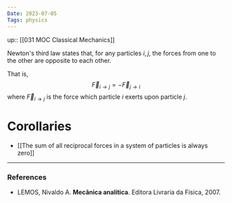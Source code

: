 ```yaml
---
Date: 2023-07-05
Tags: physics
---
```

up:: [[031 MOC Classical Mechanics]]

Newton's third law states that, for any particles $i, j$, the forces from one to the other are opposite to each other. 

That is,
$$\vec{F}_{i \to j} = -\vec{F}_{j \to i}$$
where $\vec{F}_{i\to j}$ is the force which particle $i$ exerts upon particle $j$.

# Corollaries
- [[The sum of all reciprocal forces in a system of particles is always zero]]

---
### References
- LEMOS, Nivaldo A. **Mecânica analítica**. Editora Livraria da Física, 2007.
